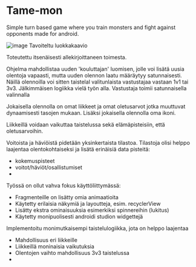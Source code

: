 # Tame-mon
Simple turn based game where you train monsters and fight against opponents made for android.

![image](https://github.com/jerekettunen/Tame-mon/assets/66197826/1c8b6385-562e-4a68-bc32-f0fc07ecce1c)
Tavoiteltu luokkakaavio

Toteutettu itsenäisesti allekirjoittaneen toimesta.

Ohjelma mahdollistaa uuden 'kouluttajan' luomisen, jolle voi lisätä uusia olentoja vapaasti, mutta uuden olennon laatu määräytyy satunnaisesti.
Näillä olennoilla voi sitten taistelal valitunlaista vastustajaa vastaan 1v1 tai 3v3. Jälkimmäisen logiikka vielä työn alla.
Vastustaja toimii satunnaisella valinnalla

Jokaisella olennolla on omat liikkeet ja omat oletusarvot jotka muuttuvat dynaamisesti tasojen mukaan.
Lisäksi jokaisella olennolla oma ikoni.

Liikkeillä voidaan vaikuttaa taistelussa sekä elämäpisteisiin, että oletusarvoihin.

Voitoista ja häviöistä pidetään yksinkertaista tilastoa.
Tilastoja olisi helppo laajentaa olentokohtaiseksi ja lisätä erinäisiä data pisteitä:
- kokemuspisteet
- voitot/häviöt/osallistumiset
- 

Työssä on ollut vahva fokus käyttöliittymässä:
- Fragmenteille on lisätty omia animaatioita
- Käytetty erilaisia näkymiä ja layoutteja, esim. recyclerView
- Lisätty ekstra ominaisuuksia esimerkiksi spinnereihin (lukitus)
- Käytetty monipuolisesti androidi studion widgettejä

Implementoitu monimutkaisempi taistelulogiikka, jota on helppo laajentaa
- Mahdollisuus eri liikkeille
- Liikkeillä moninaisia vaikutuksia
- Olentojen vaihto mahdollisuus 3v3 taistelussa
- 
